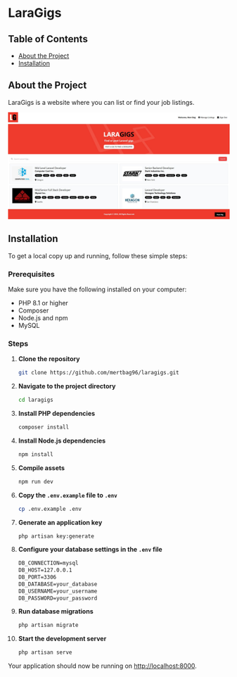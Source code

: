 # LaraGigs

## Table of Contents

-   [About the Project](#about-the-project)
-   [Installation](#installation)

## About the Project

LaraGigs is a website where you can list or find your job listings.

![alt text](https://github.com/mertbag96/laragigs/blob/main/public/images/project-ss.JPG)

## Installation

To get a local copy up and running, follow these simple steps:

### Prerequisites

Make sure you have the following installed on your computer:

-   PHP 8.1 or higher
-   Composer
-   Node.js and npm
-   MySQL

### Steps

1. **Clone the repository**

    ```sh
    git clone https://github.com/mertbag96/laragigs.git
    ```

2. **Navigate to the project directory**

    ```sh
    cd laragigs
    ```

3. **Install PHP dependencies**

    ```sh
    composer install
    ```

4. **Install Node.js dependencies**

    ```sh
    npm install
    ```

5. **Compile assets**
    ```sh
    npm run dev
    ```
6. **Copy the `.env.example` file to `.env`**

    ```sh
    cp .env.example .env
    ```

7. **Generate an application key**

    ```sh
    php artisan key:generate
    ```

8. **Configure your database settings in the `.env` file**

    ```
    DB_CONNECTION=mysql
    DB_HOST=127.0.0.1
    DB_PORT=3306
    DB_DATABASE=your_database
    DB_USERNAME=your_username
    DB_PASSWORD=your_password
    ```

9. **Run database migrations**

    ```sh
    php artisan migrate
    ```

10. **Start the development server**
    ```sh
    php artisan serve
    ```

Your application should now be running on [http://localhost:8000](http://localhost:8000).
